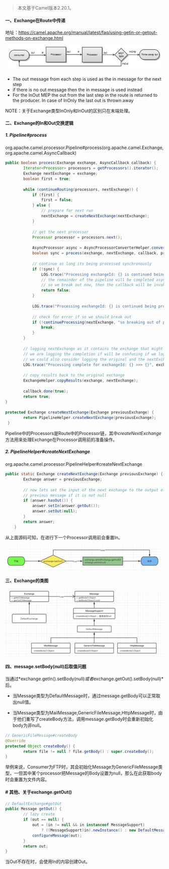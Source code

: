 > 本文基于Camel版本2.20.1。

#### 一、Exchange在Route中传递

地址：https://camel.apache.org/manual/latest/faq/using-getin-or-getout-methods-on-exchange.html

![image](../../src/main/resources/picture/message-flow-in-route.png)

- The out message from each step is used as the in message for the next step
- if there is no out message then the in message is used instead
- For the InOut MEP the out from the last step in the route is returned to the producer. In case of InOnly the last out is thrown away

NOTE：关于Exchange类型InOnly和InOut的区别只在末端处理。

#### 二、Exchange的In和Out交换逻辑

##### 1. Pipeline#process

org.apache.camel.processor.Pipeline#process(org.apache.camel.Exchange, org.apache.camel.AsyncCallback)

```java
public boolean process(Exchange exchange, AsyncCallback callback) {
        Iterator<Processor> processors = getProcessors().iterator();
        Exchange nextExchange = exchange;
        boolean first = true;

        while (continueRouting(processors, nextExchange)) {
            if (first) {
                first = false;
            } else {
                // prepare for next run
                nextExchange = createNextExchange(nextExchange);
            }

            // get the next processor
            Processor processor = processors.next();

            AsyncProcessor async = AsyncProcessorConverterHelper.convert(processor);
            boolean sync = process(exchange, nextExchange, callback, processors, async);

            // continue as long its being processed synchronously
            if (!sync) {
                LOG.trace("Processing exchangeId: {} is continued being processed asynchronously", exchange.getExchangeId());
                // the remainder of the pipeline will be completed async
                // so we break out now, then the callback will be invoked which then continue routing from where we left here
                return false;
            }

            LOG.trace("Processing exchangeId: {} is continued being processed synchronously", exchange.getExchangeId());

            // check for error if so we should break out
            if (!continueProcessing(nextExchange, "so breaking out of pipeline", LOG)) {
                break;
            }
        }

        // logging nextExchange as it contains the exchange that might have altered the payload and since
        // we are logging the completion if will be confusing if we log the original instead
        // we could also consider logging the original and the nextExchange then we have *before* and *after* snapshots
        LOG.trace("Processing complete for exchangeId: {} >>> {}", exchange.getExchangeId(), nextExchange);

        // copy results back to the original exchange
        ExchangeHelper.copyResults(exchange, nextExchange);

        callback.done(true);
        return true;
}

protected Exchange createNextExchange(Exchange previousExchange) {
        return PipelineHelper.createNextExchange(previousExchange);
 }
```

Pipeline中的Processors是Route中的Processor链，其中*createNextExchange*方法用来处理Exchange在Processor调用前的准备操作。

##### 2. PipelineHelper#createNextExchange

org.apache.camel.processor.PipelineHelper#createNextExchange

```java
public static Exchange createNextExchange(Exchange previousExchange) {
        Exchange answer = previousExchange;

        // now lets set the input of the next exchange to the output of the
        // previous message if it is not null
        if (answer.hasOut()) {
            answer.setIn(answer.getOut());
            answer.setOut(null);
        }
        return answer;
    }
```

从上面源码可知，在进行下一个Processor调用前会重置In。

![image-20210804215742576](../../src/main/resources/picture/image-20210804215742576.png)

#### 三、Exchange的类图

![image-20210804221538996](../../src/main/resources/picture/image-20210804221538996.png)

#### 四、message.setBody(null)后取值问题

当通过*exchange.getIn().setBody(null)*或者*exchange.getOut().setBody(null)*后。

* 当Message类型为DefaultMessage时，通过message.getBody可以正常取出null值。

* 当Message类型为MailMessage,GenericFileMessage,HttpMessage时，由于他们重写了createBody方法，调用message.getBody时会重新初始化body为非null。

```java
// GenericFileMessage#createBody
@Override
protected Object createBody() {
        return file != null ? file.getBody() : super.createBody();
}
```

举例来说，Consumer为FTP时，其会初始化Message为GenericFileMessage类型，一但其中某个processor把Message的Body设置为null，那么在此获取body时会重置为文件内容。

#### # 其他、关于exchange.getOut()

```java
// DefaultExchange#getOut
public Message getOut() {
        // lazy create
        if (out == null) {
            out = (in != null && in instanceof MessageSupport)
                ? ((MessageSupport)in).newInstance() : new DefaultMessage(getContext());
            configureMessage(out);
        }
        return out;
}
```

当Out不存在时，会使用In的内容创建Out。